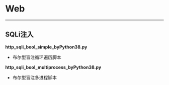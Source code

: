 # Web

---

## SQLi注入

**http_sqli_bool_simple_byPython38.py**

- 布尔型盲注循环遍历脚本

**http_sqli_bool_multiprocess_byPython38.py**

- 布尔型盲注多进程脚本
